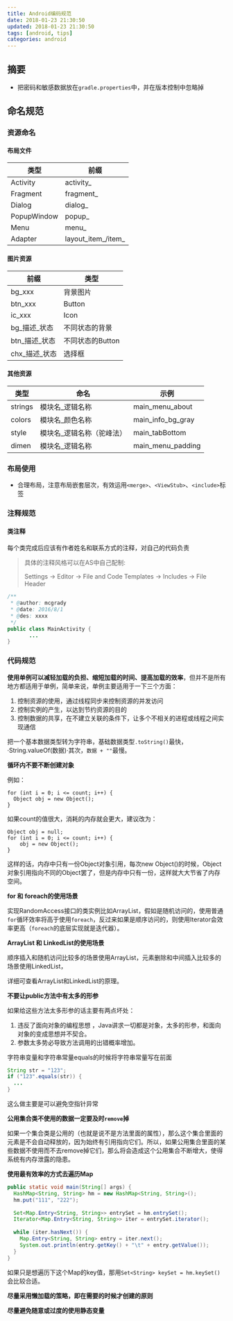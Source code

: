 ```yaml
---
title: Android编码规范
date: 2018-01-23 21:30:50
updated: 2018-01-23 21:30:50
tags: [android, tips]
categories: android
---
```


## 摘要

- 把密码和敏感数据放在`gradle.properties`中，并在版本控制中忽略掉


## 命名规范


### 资源命名
#### 布局文件
| **类型**      | **前缀**             |
| ----------- | ------------------ |
| Activity    | activity_          |
| Fragment    | fragment_          |
| Dialog      | dialog_            |
| PopupWindow | popup_             |
| Menu        | menu_              |
| Adapter     | layout_item_/item_ |

#### 图片资源
| **前缀**    | **类型**      |
| --------- | ----------- |
| bg_xxx    | 背景图片        |
| btn_xxx   | Button      |
| ic_xxx    | Icon        |
| bg_描述_状态  | 不同状态的背景     |
| btn_描述_状态 | 不同状态的Button |
| chx_描述_状态 | 选择框         |

#### 其他资源
| **类型**  | **命名**        | **示例**            |
| ------- | ------------- | ----------------- |
| strings | 模块名_逻辑名称      | main_menu_about   |
| colors  | 模块名_颜色名称      | main_info_bg_gray |
| style   | 模块名_逻辑名称（驼峰法） | main_tabBottom    |
| dimen   | 模块名_逻辑名称      | main_menu_padding |


### 布局使用
- 合理布局，注意布局嵌套层次，有效运用`<merge>`、`<ViewStub>`、`<include>`标签




### 注释规范

#### 类注释

每个类完成后应该有作者姓名和联系方式的注释，对自己的代码负责

> 具体的注释风格可以在AS中自己配制:
>
> Settings → Editor → File and Code Templates → Includes → File Header

```java
/**
 * @author: mcgrady
 * @date: 2016/8/1
 * @des: xxxx
 */
public class MainActivity {
       ...
}
```



### 代码规范

**使用单例可以减轻加载的负担、缩短加载的时间、提高加载的效率**，但并不是所有地方都适用于单例，简单来说，单例主要适用于一下三个方面：
1. 控制资源的使用，通过线程同步来控制资源的并发访问
2. 控制实例的产生，以达到节约资源的目的
3. 控制数据的共享，在不建立关联的条件下，让多个不相关的进程或线程之间实现通信



把一个基本数据类型转为字符串，基础数据类型`.toString()`最快，·String.valueOf(数据)·其次，`数据 + ""`最慢。



**循环内不要不断创建对象**

例如：

```
for (int i = 0; i <= count; i++) {
  Object obj = new Object();
}
```

如果count的值很大，消耗的内存就会更大，建议改为：

```
Object obj = null;
for (int i = 0; i <= count; i++) {
	obj = new Object();
}
```

这样的话，内存中只有一份Object对象引用，每次new Object()的时候，Object对象引用指向不同的Object罢了，但是内存中只有一份，这样就大大节省了内存空间。



**for 和 foreach的使用场景**

实现RandomAccess接口的类实例比如ArrayList，假如是随机访问的，使用普通`for`循环效率将高于使用`foreach`，反过来如果是顺序访问的，则使用Iterator会效率更高（`foreach`的底层实现就是迭代器）。



**ArrayList 和 LinkedList的使用场景**

顺序插入和随机访问比较多的场景使用ArrayList，元素删除和中间插入比较多的场景使用LinkedList，

详细可查看ArrayList和LinkedList的原理。



**不要让public方法中有太多的形参**

如果给这些方法太多形参的话主要有两点坏处：

1. 违反了面向对象的编程思想 ，Java讲求一切都是对象，太多的形参，和面向对象的变成思想并不契合。
2. 参数太多势必导致方法调用的出错概率增加。



字符串变量和字符串常量equals的时候将字符串常量写在前面

```java
String str = "123";
if ("123".equals(str)) {
  ...
}
```

这么做主要是可以避免空指针异常



**公用集合类不使用的数据一定要及时`remove`掉**

如果一个集合类是公用的（也就是说不是方法里面的属性），那么这个集合里面的元素是不会自动释放的，因为始终有引用指向它们。所以，如果公用集合里面的某些数据不使用而不去remove掉它们，那么将会造成这个公用集合不断增大，使得系统有内存泄露的隐患。



**使用最有效率的方式去遍历Map**

```java
public static void main(String[] args) {
  HashMap<String, String> hm = new HashMap<String, String>();
  hm.put("111", "222");
  
  Set<Map.Entry<String, String>> entrySet = hm.entrySet();
  Iterator<Map.Entry<String, String>> iter = entrySet.iterator(); 
  
  while (iter.hasNext()) {
    Map.Entry<String, String> entry = iter.next();
    System.out.println(entry.getKey() + "\t" + entry.getValue());
  }
}
```

如果只是想遍历下这个Map的key值，那用`Set<String> keySet = hm.keySet()`会比较合适。



**尽量采用懒加载的策略，即在需要的时候才创建的原则**

**尽量避免随意或过度的使用静态变量**